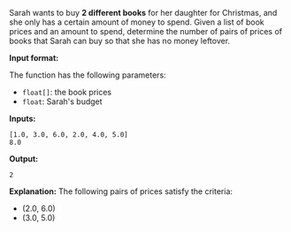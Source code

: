 

Sarah wants to buy **2 different books** for her daughter for Christmas, and she only has a certain amount of money to spend. Given a list of book prices and an amount to spend, determine the number of pairs of prices of books that Sarah can buy so that she has no money leftover.

**Input format:**

The function has the following parameters:
- `float[]`: the book prices
- `float`: Sarah's budget

**Inputs:**
```
[1.0, 3.0, 6.0, 2.0, 4.0, 5.0]
8.0
```

**Output:**
```
2
```

**Explanation:**
The following pairs of prices satisfy the criteria:
- (2.0, 6.0)
- (3.0, 5.0)